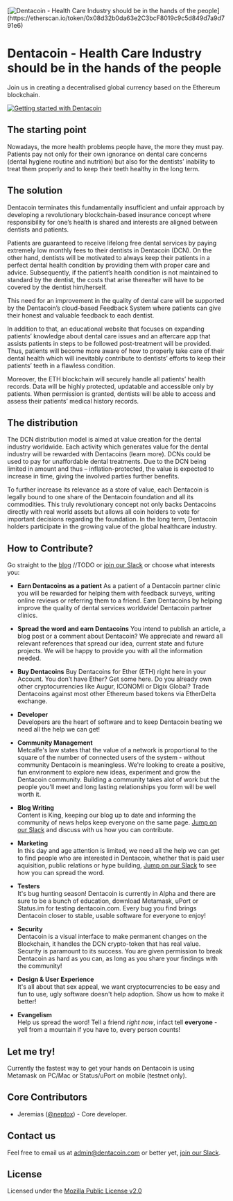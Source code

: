 [![Dentacoin - Health Care Industry should be in the hands of the people](http://dentacoin.com/web/img/qr.jpg "Proof the Dentatcoin smart contract address on https://etherscan.io")](https://etherscan.io/token/0x08d32b0da63e2C3bcF8019c9c5d849d7a9d791e6)

# Dentacoin - Health Care Industry should be in the hands of the people

Join us in creating a decentralised global currency based on the Ethereum blockchain.

[![Getting started with Dentacoin](http://dentacoin.com/web/img/Dentacoin_what.png)](https://d11oz1xo3vrzp6.cloudfront.net/publish/2017/3/21/1edbd2db1098476f840ecdad55f29769.mp4 "Getting started with Dentacoin")

## The starting point

Nowadays, the more health problems people have, the more they must pay.
Patients pay not only for their own ignorance on dental care concerns (dental hygiene routine and nutrition) but also for the dentists’ inability to treat them properly and to keep their teeth healthy in the long term.

## The solution

Dentacoin terminates this fundamentally insufficient and unfair approach by developing a revolutionary blockchain-based insurance concept where responsibility for one’s health is shared and interests are aligned between dentists and patients.

Patients are guaranteed to receive lifelong free dental services by paying extremely low monthly fees to their dentists in Dentacoin (DCN). On the other hand, dentists will be motivated to always keep their patients in a perfect dental health condition by providing them with proper care and advice. Subsequently, if the patient’s health condition is not maintained to standard by the dentist, the costs that arise thereafter will have to be covered by the dentist him/herself.

This need for an improvement in the quality of dental care will be supported by the Dentacoin’s cloud-based Feedback System where patients can give their honest and valuable feedback to each dentist.

In addition to that, an educational website that focuses on expanding patients’ knowledge about dental care issues and an aftercare app that assists patients in steps to be followed post-treatment will be provided. Thus, patients will become more aware of how to properly take care of their dental health which will inevitably contribute to dentists’ efforts to keep their patients’ teeth in a flawless condition.

Moreover, the ETH blockchain will securely handle all patients’ health records. Data will be highly protected, updatable and accessible only by patients. When permission is granted, dentists will be able to access and assess their patients’ medical history records.

## The distribution

The DCN distribution model is aimed at value creation for the dental industry worldwide. Each activity which generates value for the dental industry will be rewarded with Dentacoins (learn more). DCNs could be used to pay for unaffordable dental treatments. Due to the DCN being limited in amount and thus – inflation-protected, the value is expected to increase in time, giving the involved parties further benefits.

To further increase its relevance as a store of value, each Dentacoin is legally bound to one share of the Dentacoin foundation and all its commodities. This truly revolutionary concept not only backs Dentacoins directly with real world assets but allows all coin holders to vote for important decisions regarding the foundation. In the long term, Dentacoin holders participate in the growing value of the global healthcare industry.

## How to Contribute?

Go straight to the [blog](http://dentacoin.com/blog) //TODO or [join our Slack](https://dentacoin.signup.team/) or choose what interests you:

- **Earn Dentacoins as a patient**
As a patient of a Dentacoin partner clinic you will be rewarded for helping them with feedback surveys, writing online reviews or referring them to a friend. Earn Dentacoins by helping improve the quality of dental services worldwide! Dentacoin partner clinics.

- **Spread the word and earn Dentacoins** 
You intend to publish an article, a blog post or a comment about Dentacoin? We appreciate and reward all relevant references that spread our idea, current state and future projects. We will be happy to provide you with all the information needed.

- **Buy Dentacoins** 
Buy Dentacoins for Ether (ETH) right here in your Account. You don’t have Ether? Get some here. Do you already own other cryptocurrencies like Augur, ICONOMI or Digix Global? Trade Dentacoins against most other Ethereum based tokens via EtherDelta exchange.

- **Developer**  
Developers are the heart of software and to keep Dentacoin beating we need all the help we can get!
 
- **Community Management**  
Metcalfe's law states that the value of a network is proportional to the square of the number of connected users of the system - without community Dentacoin is meaningless. We're looking to create a positive, fun environment to explore new ideas, experiment and grow the Dentacoin community. Building a community takes alot of work but the people you'll meet and long lasting relationships you form will be well worth it.

- **Blog Writing**  
Content is King, keeping our blog up to date and informing the community of news helps keep everyone on the same page. [Jump on our Slack](https://dentacoin.signup.team/) and discuss with us how you can contribute.

- **Marketing**  
In this day and age attention is limited, we need all the help we can get to find people who are interested in Dentacoin, whether that is paid user aquisition, public relations or hype building, [Jump on our Slack](https://dentacoin.signup.team/) to see how you can spread the word.

- **Testers**  
It's bug hunting season! Dentacoin is currently in Alpha and there are sure to be a bunch of education, download Metamask, uPort or Status.im for testing dentacoin.com. Every bug you find brings Dentacoin closer to stable, usable software for everyone to enjoy!

- **Security**  
Dentacoin is a visual interface to make permanent changes on the Blockchain, it handles the DCN crypto-token that has real value. Security is paramount to its success. You are given permission to break Dentacoin as hard as you can, as long as you share your findings with the community!

- **Design & User Experience**  
It's all about that sex appeal, we want cryptocurrencies to be easy and fun to use, ugly software doesn't help adoption. Show us how to make it better!

- **Evangelism**  
Help us spread the word! Tell a friend *right now*, infact tell **everyone** - yell from a mountain if you have to, every person counts!

## Let me try!

Currently the fastest way to get your hands on Dentacoin is using Metamask on PC/Mac or Status/uPort on mobile (testnet only).

## Core Contributors

- Jeremias ([@neptox](https://github.com/neptox)) - Core developer.

## Contact us

Feel free to email us at [admin@dentacoin.com](mailto:admin@dentacoin.com) or better yet, [join our Slack](https://dentacoin.signup.team). 

## License

Licensed under the [Mozilla Public License v2.0](https://github.com/neptox/Dentacoin/blob/master/LICENSE.md)

